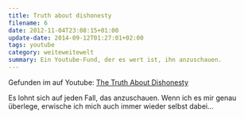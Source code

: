 ```yaml
---
title: Truth about dishonesty
filename: 6
date: 2012-11-04T23:08:15+01:00
update-date: 2014-09-12T01:27:01+02:00
tags: youtube
category: weiteweitewelt
summary: Ein Youtube-Fund, der es wert ist, ihn anzuschauen.
---
```


Gefunden im auf Youtube: [The Truth About Dishonesty](http://www.youtube.com/watch?v=XBmJay_qdNc)

Es lohnt sich auf jeden Fall, das anzuschauen. Wenn ich es mir genau überlege, erwische ich mich auch immer wieder selbst dabei…

